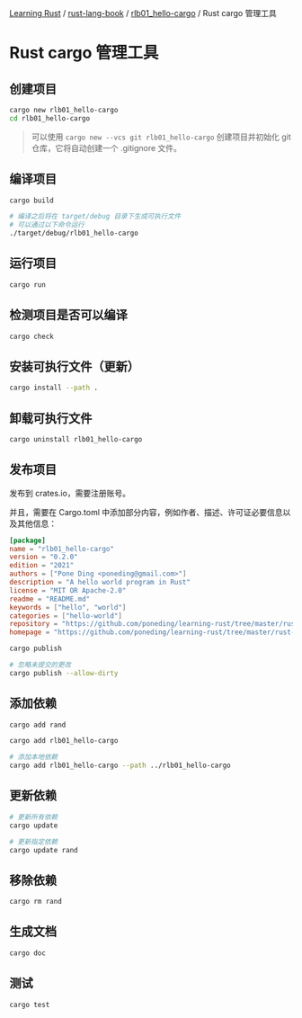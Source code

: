 [Learning Rust](../../README.md) / [rust-lang-book](../zz_gneratered_mdi.md) / [rlb01_hello-cargo](zz_gneratered_mdi.md) / Rust cargo 管理工具

# Rust cargo 管理工具

## 创建项目

```bash
cargo new rlb01_hello-cargo
cd rlb01_hello-cargo
```

> 可以使用 `cargo new --vcs git rlb01_hello-cargo` 创建项目并初始化 git 仓库，它将自动创建一个 .gitignore 文件。

## 编译项目

```bash
cargo build

# 编译之后将在 target/debug 目录下生成可执行文件
# 可以通过以下命令运行
./target/debug/rlb01_hello-cargo
```

## 运行项目

```bash
cargo run
```

## 检测项目是否可以编译

```bash
cargo check
```

## 安装可执行文件（更新）

```bash
cargo install --path .
```

## 卸载可执行文件

```bash
cargo uninstall rlb01_hello-cargo
```

## 发布项目

发布到 crates.io，需要注册账号。

并且，需要在 Cargo.toml 中添加部分内容，例如作者、描述、许可证必要信息以及其他信息：

```toml
[package]
name = "rlb01_hello-cargo"
version = "0.2.0"
edition = "2021"
authors = ["Pone Ding <poneding@gmail.com>"]
description = "A hello world program in Rust"
license = "MIT OR Apache-2.0"
readme = "README.md"
keywords = ["hello", "world"]
categories = ["hello-world"]
repository = "https://github.com/poneding/learning-rust/tree/master/rust-lang-book/rlb01_hello-cargo"
homepage = "https://github.com/poneding/learning-rust/tree/master/rust-lang-book/rlb01_hello-cargo"
```

```bash
cargo publish

# 忽略未提交的更改
cargo publish --allow-dirty
```

## 添加依赖

```bash
cargo add rand

cargo add rlb01_hello-cargo

# 添加本地依赖
cargo add rlb01_hello-cargo --path ../rlb01_hello-cargo
```

## 更新依赖

```bash
# 更新所有依赖
cargo update

# 更新指定依赖
cargo update rand
```

## 移除依赖

```bash
cargo rm rand
```

## 生成文档

```bash
cargo doc
```

## 测试

```bash
cargo test
```
